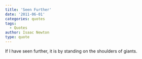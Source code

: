 ```yaml
---
title: 'Seen Further'
date: '2011-06-01'
categories: quotes
tags:
  - Quotes
author: Isaac Newton
type: quote
---
```


If I have seen further, it is by standing on the shoulders of giants.
